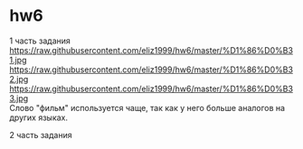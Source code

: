 # hw6
1 часть задания
https://raw.githubusercontent.com/eliz1999/hw6/master/%D1%86%D0%B31.jpg
https://raw.githubusercontent.com/eliz1999/hw6/master/%D1%86%D0%B32.jpg
https://raw.githubusercontent.com/eliz1999/hw6/master/%D1%86%D0%B33.jpg   
Слово "фильм" используется чаще, так как у него больше аналогов на других языках. 

2 часть задания
